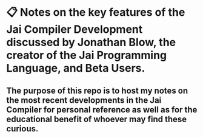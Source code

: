 # :clipboard: Notes on the key features of the Jai Compiler Development discussed by Jonathan Blow, the creator of the Jai Programming Language, and Beta Users.

## The purpose of this repo is to host my notes on the most recent developments in the Jai Compiler for personal reference as well as for the educational benefit of whoever may find these curious.
